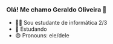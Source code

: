 ### Olá! Me chamo Geraldo Oliveira 👋

- 👨‍💻 Sou estudante de informática 2/3
- 🌱 Estudando 
- 😄 Pronouns: ele/dele
